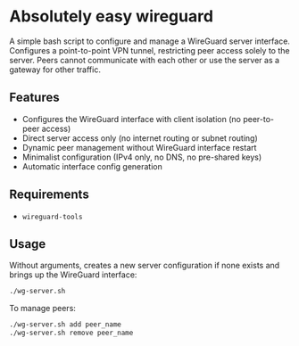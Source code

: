 # Absolutely easy wireguard

A simple bash script to configure and manage a WireGuard server interface. Configures a point-to-point VPN tunnel, restricting peer access solely to the server. Peers cannot communicate with each other or use the server as a gateway for other traffic.

## Features
- Configures the WireGuard interface with client isolation (no peer-to-peer access)
- Direct server access only (no internet routing or subnet routing)
- Dynamic peer management without WireGuard interface restart
- Minimalist configuration (IPv4 only, no DNS, no pre-shared keys)
- Automatic interface config generation

## Requirements
- `wireguard-tools`

## Usage
Without arguments, creates a new server configuration if none exists and brings up the WireGuard interface:
```bash
./wg-server.sh
```

To manage peers:
```bash
./wg-server.sh add peer_name
./wg-server.sh remove peer_name
```
